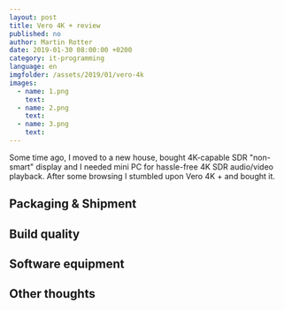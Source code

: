 ```yaml
---
layout: post
title: Vero 4K + review
published: no
author: Martin Rotter
date: 2019-01-30 08:00:00 +0200
category: it-programming
language: en
imgfolder: /assets/2019/01/vero-4k
images:
  - name: 1.png
    text: 
  - name: 2.png
    text: 
  - name: 3.png
    text: 
---
```


Some time ago, I moved to a new house, bought 4K-capable SDR "non-smart" display and I needed mini PC for hassle-free 4K SDR audio/video playback. After some browsing I stumbled upon Vero 4K + and bought it.
<!--more-->

## Packaging & Shipment

## Build quality

## Software equipment

## Other thoughts